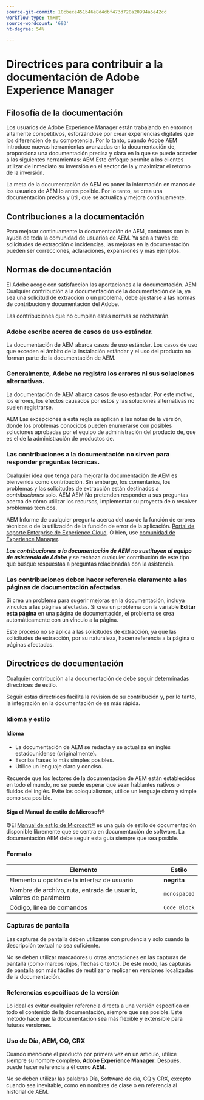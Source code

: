 ```yaml
---
source-git-commit: 10cbece451b46e8d4dbf473d728a20994a5e42cd
workflow-type: tm+mt
source-wordcount: '693'
ht-degree: 54%

---
```

# Directrices para contribuir a la documentación de Adobe Experience Manager

## Filosofía de la documentación

Los usuarios de Adobe Experience Manager están trabajando en entornos altamente competitivos, esforzándose por crear experiencias digitales que los diferencien de su competencia. Por lo tanto, cuando Adobe AEM introduce nuevas herramientas avanzadas en la documentación de, proporciona una documentación precisa y clara en la que se puede acceder a las siguientes herramientas: AEM Este enfoque permite a los clientes utilizar de inmediato su inversión en el sector de la y maximizar el retorno de la inversión.

La meta de la documentación de AEM es poner la información en manos de los usuarios de AEM lo antes posible. Por lo tanto, se crea una documentación precisa y útil, que se actualiza y mejora continuamente.

## Contribuciones a la documentación

Para mejorar continuamente la documentación de AEM, contamos con la ayuda de toda la comunidad de usuarios de AEM. Ya sea a través de solicitudes de extracción o incidencias, las mejoras en la documentación pueden ser correcciones, aclaraciones, expansiones y más ejemplos.

## Normas de documentación

El Adobe acoge con satisfacción las aportaciones a la documentación. AEM Cualquier contribución a la documentación de la documentación de la, ya sea una solicitud de extracción o un problema, debe ajustarse a las normas de contribución y documentación del Adobe.

Las contribuciones que no cumplan estas normas se rechazarán.

### Adobe escribe acerca de casos de uso estándar.

La documentación de AEM abarca casos de uso estándar. Los casos de uso que exceden el ámbito de la instalación estándar y el uso del producto no forman parte de la documentación de AEM.

### Generalmente, Adobe no registra los errores ni sus soluciones alternativas.

La documentación de AEM abarca casos de uso estándar. Por este motivo, los errores, los efectos causados por estos y las soluciones alternativas no suelen registrarse.

AEM Las excepciones a esta regla se aplican a las notas de la versión, donde los problemas conocidos pueden enumerarse con posibles soluciones aprobadas por el equipo de administración del producto de, que es el de la administración de productos de.

### Las contribuciones a la documentación no sirven para responder preguntas técnicas.

Cualquier idea que tenga para mejorar la documentación de AEM es bienvenida como contribución. Sin embargo, los comentarios, los problemas y las solicitudes de extracción están destinados a *contribuciones* solo. AEM AEM No pretenden responder a sus preguntas acerca de cómo utilizar los recursos, implementar su proyecto de o resolver problemas técnicos.

AEM Informe de cualquier pregunta acerca del uso de la función de errores técnicos o de la utilización de la función de error de la aplicación. [Portal de soporte Enterprise de Experience Cloud](https://experienceleague.adobe.com/es?support-solution=General#support). O bien, use [comunidad de Experience Manager](https://experienceleaguecommunities.adobe.com/t5/adobe-experience-manager/ct-p/adobe-experience-manager-community?profile.language=es).

***Las contribuciones a la documentación de AEM no sustituyen al equipo de asistencia de Adobe*** y se rechaza cualquier contribución de este tipo que busque respuestas a preguntas relacionadas con la asistencia.

### Las contribuciones deben hacer referencia claramente a las páginas de documentación afectadas.

Si crea un problema para sugerir mejoras en la documentación, incluya vínculos a las páginas afectadas. Si crea un problema con la variable **Editar esta página** en una página de documentación, el problema se crea automáticamente con un vínculo a la página.

Este proceso no se aplica a las solicitudes de extracción, ya que las solicitudes de extracción, por su naturaleza, hacen referencia a la página o páginas afectadas.

## Directrices de documentación

Cualquier contribución a la documentación de debe seguir determinadas directrices de estilo.

Seguir estas directrices facilita la revisión de su contribución y, por lo tanto, la integración en la documentación de es más rápida.

### Idioma y estilo

#### Idioma

* La documentación de AEM se redacta y se actualiza en inglés estadounidense (originalmente).
* Escriba frases lo más simples posibles.
* Utilice un lenguaje claro y conciso.

Recuerde que los lectores de la documentación de AEM están establecidos en todo el mundo, no se puede esperar que sean hablantes nativos o fluidos del inglés. Evite los coloquialismos, utilice un lenguaje claro y simple como sea posible.

#### Siga el Manual de estilo de Microsoft®

©El [Manual de estilo de Microsoft®](https://learn.microsoft.com/es_es/style-guide/welcome/) es una guía de estilo de documentación disponible libremente que se centra en documentación de software. La documentación AEM debe seguir esta guía siempre que sea posible.

### Formato

| Elemento | Estilo |
|---|---|
| Elemento u opción de la interfaz de usuario | **negrita** |
| Nombre de archivo, ruta, entrada de usuario, valores de parámetro | `monospaced` |
| Código, línea de comandos | ```Code Block``` |

### Capturas de pantalla

Las capturas de pantalla deben utilizarse con prudencia y solo cuando la descripción textual no sea suficiente.

No se deben utilizar marcadores u otras anotaciones en las capturas de pantalla (como marcos rojos, flechas o texto). De este modo, las capturas de pantalla son más fáciles de reutilizar o replicar en versiones localizadas de la documentación.

### Referencias específicas de la versión

Lo ideal es evitar cualquier referencia directa a una versión específica en todo el contenido de la documentación, siempre que sea posible. Este método hace que la documentación sea más flexible y extensible para futuras versiones.

### Uso de Día, AEM, CQ, CRX

Cuando mencione el producto por primera vez en un artículo, utilice siempre su nombre completo, **Adobe Experience Manager**. Después, puede hacer referencia a él como **AEM**.

No se deben utilizar las palabras Día, Software de día, CQ y CRX, excepto cuando sea inevitable, como en nombres de clase o en referencia al historial de AEM.